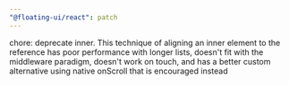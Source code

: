 ```yaml
---
"@floating-ui/react": patch
---
```


chore: deprecate inner. This technique of aligning an inner element to the reference has poor performance with longer lists, doesn't fit with the middleware paradigm, doesn't work on touch, and has a better custom alternative using native onScroll that is encouraged instead
